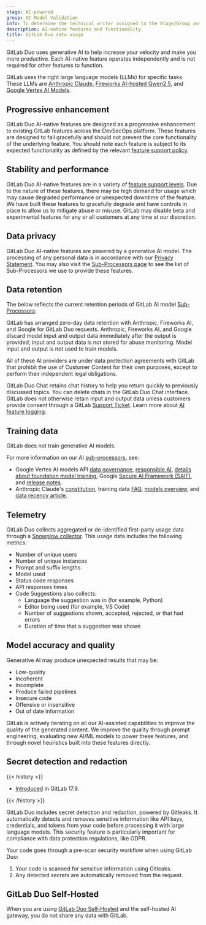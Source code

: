 ```yaml
---
stage: AI-powered
group: AI Model Validation
info: To determine the technical writer assigned to the Stage/Group associated with this page, see https://handbook.gitlab.com/handbook/product/ux/technical-writing/#assignments
description: AI-native features and functionality.
title: GitLab Duo data usage
---
```


GitLab Duo uses generative AI to help increase your velocity and make you more productive. Each AI-native feature operates independently and is not required for other features to function.

GitLab uses the right large language models (LLMs) for specific tasks. These LLMs are [Anthropic Claude](https://www.anthropic.com/product), [Fireworks AI-hosted Qwen2.5](https://fireworks.ai/models/fireworks/qwen2p5-coder-7b), and [Google Vertex AI Models](https://cloud.google.com/vertex-ai/generative-ai/docs/learn/overview#genai-models).

## Progressive enhancement

GitLab Duo AI-native features are designed as a progressive enhancement to existing GitLab features across the DevSecOps platform. These features are designed to fail gracefully and should not prevent the core functionality of the underlying feature. You should note each feature is subject to its expected functionality as defined by the relevant [feature support policy](../../policy/development_stages_support.md).

## Stability and performance

GitLab Duo AI-native features are in a variety of [feature support levels](../../policy/development_stages_support.md#beta). Due to the nature of these features, there may be high demand for usage which may cause degraded performance or unexpected downtime of the feature. We have built these features to gracefully degrade and have controls in place to allow us to mitigate abuse or misuse. GitLab may disable beta and experimental features for any or all customers at any time at our discretion.

## Data privacy

GitLab Duo AI-native features are powered by a generative AI model. The processing of any personal data is in accordance with our [Privacy Statement](https://about.gitlab.com/privacy/). You may also visit the [Sub-Processors page](https://about.gitlab.com/privacy/subprocessors/#third-party-sub-processors) to see the list of Sub-Processors we use to provide these features.

## Data retention

The below reflects the current retention periods of GitLab AI model [Sub-Processors](https://about.gitlab.com/privacy/subprocessors/#third-party-sub-processors):

GitLab has arranged zero-day data retention with Anthropic, Fireworks AI, and Google for GitLab Duo requests. Anthropic, Fireworks AI, and Google discard model input and output data immediately after the output is provided; input and output data is not stored for abuse monitoring. Model input and output is not used to train models.

All of these AI providers are under data protection agreements with GitLab that prohibit the use of Customer Content for their own purposes, except to perform their independent legal obligations.

GitLab Duo Chat retains chat history to help you return quickly to previously discussed topics. You can delete chats in the GitLab Duo Chat interface. GitLab does not otherwise retain input and output data unless customers provide consent through a GitLab [Support Ticket](https://about.gitlab.com/support/portal/). Learn more about [AI feature logging](../../administration/logs/_index.md).

## Training data

GitLab does not train generative AI models.

For more information on our AI [sub-processors](https://about.gitlab.com/privacy/subprocessors/#third-party-sub-processors), see:

- Google Vertex AI models API [data governance](https://cloud.google.com/vertex-ai/generative-ai/docs/data-governance), [responsible AI](https://cloud.google.com/vertex-ai/generative-ai/docs/learn/responsible-ai), [details about foundation model training](https://cloud.google.com/vertex-ai/generative-ai/docs/data-governance#foundation_model_training), Google [Secure AI Framework (SAIF)](https://safety.google/cybersecurity-advancements/saif/), and [release notes](https://cloud.google.com/vertex-ai/docs/release-notes).
- Anthropic Claude's [constitution](https://www.anthropic.com/news/claudes-constitution), training data [FAQ](https://support.anthropic.com/en/articles/7996885-how-do-you-use-personal-data-in-model-training), [models overview](https://docs.anthropic.com/en/docs/about-claude/models), and [data recency article](https://support.anthropic.com/en/articles/8114494-how-up-to-date-is-claude-s-training-data).

## Telemetry

GitLab Duo collects aggregated or de-identified first-party usage data through a [Snowplow collector](https://handbook.gitlab.com/handbook/business-technology/data-team/platform/snowplow/). This usage data includes the following metrics:

- Number of unique users
- Number of unique instances
- Prompt and suffix lengths
- Model used
- Status code responses
- API responses times
- Code Suggestions also collects:
  - Language the suggestion was in (for example, Python)
  - Editor being used (for example, VS Code)
  - Number of suggestions shown, accepted, rejected, or that had errors
  - Duration of time that a suggestion was shown

## Model accuracy and quality

Generative AI may produce unexpected results that may be:

- Low-quality
- Incoherent
- Incomplete
- Produce failed pipelines
- Insecure code
- Offensive or insensitive
- Out of date information

GitLab is actively iterating on all our AI-assisted capabilities to improve the quality of the generated content. We improve the quality through prompt engineering, evaluating new AI/ML models to power these features, and through novel heuristics built into these features directly.

## Secret detection and redaction

{{< history >}}

- [Introduced](https://gitlab.com/gitlab-org/editor-extensions/gitlab-lsp/-/issues/632) in GitLab 17.9.

{{< /history >}}

GitLab Duo includes secret detection and redaction, powered by Gitleaks. It automatically
detects and removes sensitive information like API keys, credentials, and tokens from your
code before processing it with large language models. This security feature is particularly
important for compliance with data protection regulations, like GDPR.

Your code goes through a pre-scan security workflow when using GitLab Duo:

1. Your code is scanned for sensitive information using Gitleaks.
1. Any detected secrets are automatically removed from the request.

## GitLab Duo Self-Hosted

When you are using [GitLab Duo Self-Hosted](../../administration/gitlab_duo_self_hosted/_index.md)
and the self-hosted AI gateway, you do not share any data with GitLab.
